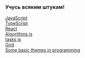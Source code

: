 ### Учусь всяким штукам!
[JavaScript](https://github.com/Aquariids/Js-Ts-React-etc../tree/main/JavaScript#js)<br>
[TypeScript](https://github.com/Aquariids/Js-Ts-React-etc../blob/main/TypeScript/TypeScript.md)<br>
[React](https://github.com/Aquariids/Js-Ts-React-etc../blob/main/React/README.md#react)<br>
[Algorithms js](https://github.com/Aquariids/Js-Ts-React-etc../tree/main/JavaScript/Algorithms#readme)<br>
[tasks js](https://github.com/Aquariids/Js-Ts-React-etc../tree/main/JavaScript/Tasks)<br>
[Grid](https://github.com/Aquariids/Js-Ts-React-etc../blob/main/Grid/README.md)<br>
[Some basic themes in programming](https://github.com/Aquariids/Js-Ts-React-etc../blob/main/Basic/README.md)<br>
